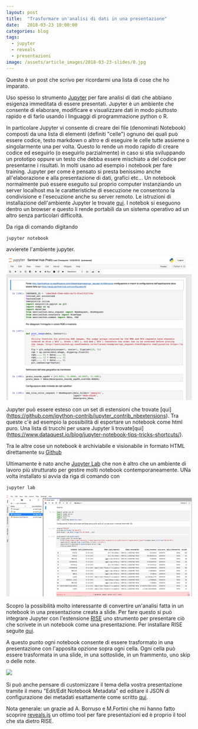 ```yaml
---
layout: post
title:  "Trasformare un'analisi di dati in una presentazione"
date:   2018-03-23 10:00:00
categories: blog
tags:
  - jupyter
  - reveals
  - presentazioni
image: /assets/article_images/2018-03-23-slides/0.jpg
---
```


Questo è un post che scrivo per ricordarmi una lista di cose che ho imparato.

Uso spesso lo strumento [Jupyter](http://jupyter.org/) per fare analisi di dati che abbiano esigenza immeditata di essere presentati. Jupyter è un ambiente che consente di elaborare, modificare e visualizzare dati in modo piuttosto rapido e di farlo usando i linguaggi di programmazione python o R.

In particolare Jupyter vi consente di creare dei file (denominati Notebook) composti da una lista di elementi (definiti "celle") ognuno dei quali può essere codice, testo markdown o altro e di eseguire le celle tutte assieme o singolarmente una per volta. Questo lo rende un modo rapido di creare codice ed eseguirlo (o eseguirlo parzialmente) in caso si stia sviluppando un prototipo oppure un testo che debba essere mischiato a del codice per presentarne i risultati. In molti usano ad esempio i notebook per fare training. Jupyter per come è pensato si presta benissimo anche all'elaborazione e alla presentazione di dati, grafici etc...
Un notebook normalmente può essere eseguito sul proprio computer instanziando un server localhost ma le caratteristiche di esecuzione ne consentono la condivisione e l'esecuzione anche su server remoto. Le istruzioni di installazione dell'ambiente Jupyter le trovate [qui](http://jupyter.org/install). I notebok si eseguono dentro un browser e questo li rende portabili da un sistema operativo ad un altro senza particolari difficoltà.


Da riga di comando digitando

```
jupyter notebook
```

avvierete l'ambiente jupyter.

![](/assets/article_images/2018-03-23-slides/1.png)

Jupyter può essere esteso con un set di estensioni che trovate [qui] (https://github.com/ipython-contrib/jupyter_contrib_nbextensions). Tra queste c'è ad esempio la possibilità di esportare un notebook come html puro. Una lista di trucchi per usare Jupyter li trovate[qui] (https://www.dataquest.io/blog/jupyter-notebook-tips-tricks-shortcuts/).

Tra le altre cose un notebook è archiviabile e visionabile in formato HTML direttamente su [Github](https://help.github.com/articles/working-with-jupyter-notebook-files-on-github/)

Ultimamente è nato anche [Jupyter Lab](https://github.com/jupyterlab/jupyterlab) che non è altro che un ambiente di lavoro più strutturato per gestire molti notebook contemporaneamente. UNa volta installato si avvia da riga di comando con

```
jupyter lab
```
![](/assets/article_images/2018-03-23-slides/3.png)

Scopro la possibilità molto interessante di convertire un'analisi fatta in un notebook in una presentazione creata a slide. Per fare questo si può integrare Jupyter con l'estensione [RISE](https://damianavila.github.io/RISE/index.html) uno strumento per presentare ciò che scrivete in un notebook come una presentazione. Per installare RISE seguite [qui](https://damianavila.github.io/RISE/installation.html).

A questo punto ogni notebook consente di essere trasformato in una presentazione con l'apposita opzione sopra ogni cella. Ogni cella può essere trasformata in una slide, in una sottoslide, in un frammento, uno skip o delle note.

![](/assets/article_images/2018-03-23-slides/2.gif)

Si può anche pensare di customizzare il tema della vostra presentazione tramite il menu "Edit/Edit Notebook Metadata" ed editare il JSON di configurazione dei metadati esattamente come scritto [qui](https://damianavila.github.io/RISE/customize.html).

Nota generale: un grazie ad A. Borruso e M.Fortini che mi hanno fatto scoprire [reveals.js](https://revealjs.com/#/) un ottimo tool per fare presentazioni ed è proprio il tool che sta dietro RISE.